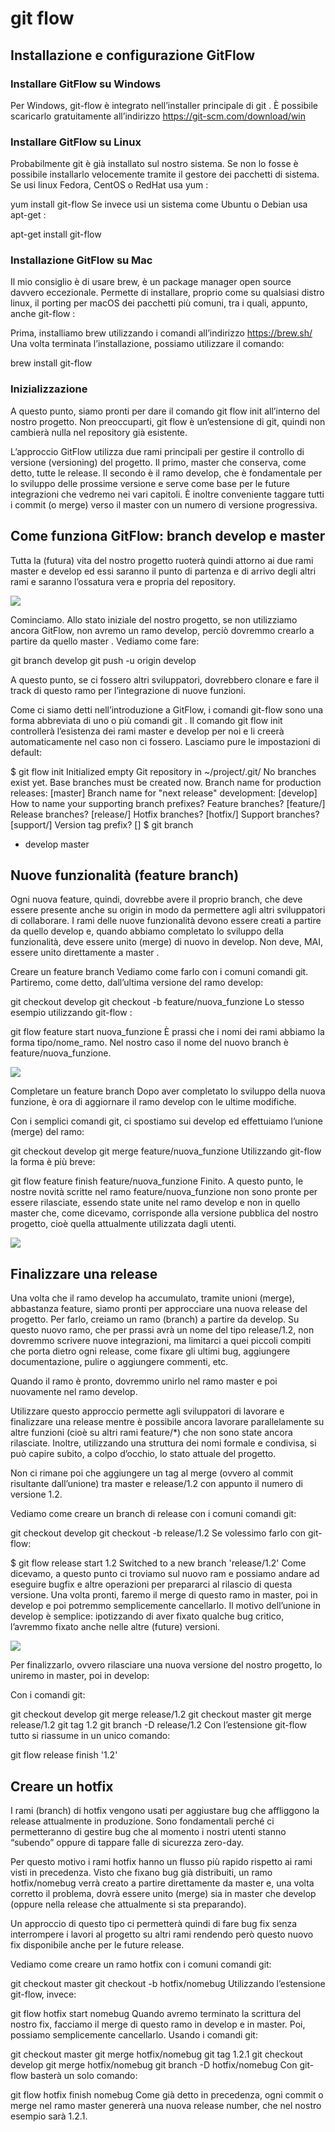 # git flow

<!-- https://devdev.it/guida-gitflow/come-funziona-gitflow-branch-develop-e-master/ -->

## Installazione e configurazione GitFlow

### Installare GitFlow su Windows
Per Windows, git-flow  è integrato nell’installer principale di git . È possibile scaricarlo gratuitamente all’indirizzo https://git-scm.com/download/win

### Installare GitFlow su Linux
Probabilmente git  è già installato sul nostro sistema. Se non lo fosse è possibile installarlo velocemente tramite il gestore dei pacchetti di sistema. Se usi linux Fedora, CentOS o RedHat usa yum :

yum install git-flow
Se invece usi un sistema come Ubuntu o Debian usa apt-get :

apt-get install git-flow

### Installazione GitFlow su Mac
Il mio consiglio è di usare brew, è un package manager open source davvero eccezionale. Permette di installare, proprio come su qualsiasi distro linux, il porting per macOS dei pacchetti più comuni, tra i quali, appunto, anche git-flow :

Prima, installiamo brew utilizzando i comandi all’indirizzo https://brew.sh/ Una volta terminata l’installazione, possiamo utilizzare il comando:

brew install git-flow

### Inizializzazione
A questo punto, siamo pronti per dare il comando git flow init  all’interno del nostro progetto. Non preoccuparti, git flow è un’estensione di git, quindi non cambierà nulla nel repository già esistente.

L’approccio GitFlow utilizza due rami principali per gestire il controllo di versione (versioning) del progetto. Il primo, master che conserva, come detto, tutte le release. Il secondo è il ramo develop, che è fondamentale per lo sviluppo delle prossime versione e serve come base per le future integrazioni che vedremo nei vari capitoli. È inoltre conveniente taggare tutti i commit (o merge) verso il master con un numero di versione progressiva.

## Come funziona GitFlow: branch develop e master
Tutta la (futura) vita del nostro progetto ruoterà quindi attorno ai due rami master  e develop  ed essi saranno il punto di partenza e di arrivo degli altri rami e saranno l’ossatura vera e propria del repository.

<img src="https://devdev.it/wp-content/uploads/2020/06/gitflow-branch-master-develop.svg" whidth="5em"/>

Cominciamo. Allo stato iniziale del nostro progetto, se non utilizziamo ancora GitFlow, non avremo un ramo develop, perciò dovremmo crearlo a partire da quello master . Vediamo come fare:

git branch develop
git push -u origin develop

A questo punto, se ci fossero altri sviluppatori, dovrebbero clonare e fare il track di questo ramo per l’integrazione di nuove funzioni.

Come ci siamo detti nell’introduzione a GitFlow, i comandi git-flow sono una forma abbreviata di uno o più comandi git . Il comando git flow init controllerà l’esistenza dei rami master e develop per noi e li creerà automaticamente nel caso non ci fossero. Lasciamo pure le impostazioni di default:

$ git flow init
Initialized empty Git repository in ~/project/.git/
No branches exist yet. Base branches must be created now.
Branch name for production releases: [master]
Branch name for "next release" development: [develop]
How to name your supporting branch prefixes?
Feature branches? [feature/]
Release branches? [release/]
Hotfix branches? [hotfix/]
Support branches? [support/]
Version tag prefix? []
$ git branch
* develop
 master

## Nuove funzionalità (feature branch)

Ogni nuova feature, quindi, dovrebbe avere il proprio branch, che deve essere presente anche su origin in modo da permettere agli altri sviluppatori di collaborare. I rami delle nuove funzionalità devono essere creati a partire da quello develop e, quando abbiamo completato lo sviluppo della funzionalità, deve essere unito (merge) di nuovo in develop. Non deve, MAI, essere unito direttamente a master .

Creare un feature branch
Vediamo come farlo con i comuni comandi git. Partiremo, come detto, dall’ultima versione del ramo develop:

git checkout develop
git checkout -b feature/nuova_funzione
Lo stesso esempio utilizzando git-flow :

git flow feature start nuova_funzione
È prassi che i nomi dei rami abbiamo la forma tipo/nome_ramo. Nel nostro caso il nome del nuovo branch è feature/nuova_funzione.

<img src="https://devdev.it/wp-content/uploads/2020/06/gitflow-branch-feature.svg"/>

Completare un feature branch
Dopo aver completato lo sviluppo della nuova funzione, è ora di aggiornare il ramo develop con le ultime modifiche.

Con i semplici comandi git, ci spostiamo sui develop ed effettuiamo l’unione (merge) del ramo:

git checkout develop
git merge feature/nuova_funzione
Utilizzando git-flow la forma è più breve:

git flow feature finish feature/nuova_funzione
Finito. A questo punto, le nostre novità scritte nel ramo feature/nuova_funzione  non sono pronte per essere rilasciate, essendo state unite nel ramo develop  e non in quello master che, come dicevamo, corrisponde alla versione pubblica del nostro progetto, cioè quella attualmente utilizzata dagli utenti.

<img src="https://devdev.it/wp-content/uploads/2020/06/gitflow-feature-branch-merge.svg"/>

## Finalizzare una release

Una volta che il ramo develop ha accumulato, tramite unioni (merge), abbastanza feature, siamo pronti per approcciare una nuova release del progetto. Per farlo, creiamo un ramo (branch) a partire da develop. Su questo nuovo ramo, che per prassi avrà un nome del tipo release/1.2, non dovremmo scrivere nuove integrazioni, ma limitarci a quei piccoli compiti che porta dietro ogni release, come fixare gli ultimi bug, aggiungere documentazione, pulire o aggiungere commenti, etc.

Quando il ramo è pronto, dovremmo unirlo nel ramo master e poi nuovamente nel ramo develop.

Utilizzare questo approccio permette agli sviluppatori di lavorare e finalizzare una release mentre è possibile ancora lavorare parallelamente su altre funzioni (cioè su altri rami feature/*) che non sono state ancora rilasciate. Inoltre, utilizzando una struttura dei nomi formale e condivisa, si può capire subito, a colpo d’occhio, lo stato attuale del progetto.

Non ci rimane poi che aggiungere un tag al merge (ovvero al commit risultante dall’unione) tra master e release/1.2 con appunto il numero di versione 1.2.

Vediamo come creare un branch di release con i comuni comandi git:

git checkout develop
git checkout -b release/1.2
Se volessimo farlo con git-flow:

$ git flow release start 1.2
Switched to a new branch 'release/1.2'
Come dicevamo, a questo punto ci troviamo sul nuovo ram e possiamo andare ad eseguire bugfix e altre operazioni per prepararci al rilascio di questa versione. Una volta pronti, faremo il merge di questo ramo in master, poi in develop e poi potremmo semplicemente cancellarlo. Il motivo dell’unione in develop è semplice: ipotizzando di aver fixato qualche bug critico, l’avremmo fixato anche nelle altre (future) versioni.

<img src="https://devdev.it/wp-content/uploads/2020/06/gitflow-branch-release.svg"/>

Per finalizzarlo, ovvero rilasciare una nuova versione del nostro progetto, lo uniremo in master, poi in develop:

Con i comandi git:

git checkout develop
git merge release/1.2
git checkout master
git merge release/1.2
git tag 1.2
git branch -D release/1.2
Con l’estensione git-flow tutto si riassume in un unico comando:

git flow release finish '1.2'

## Creare un hotfix

I rami (branch) di hotfix vengono usati per aggiustare bug che affliggono la release attualmente in produzione. Sono fondamentali perché ci permetteranno di gestire bug che al momento i nostri utenti stanno “subendo” oppure di tappare falle di sicurezza zero-day.

Per questo motivo i rami hotfix hanno un flusso più rapido rispetto ai rami visti in precedenza. Visto che fixano bug già distribuiti, un ramo hotfix/nomebug verrà creato a partire direttamente da master e, una volta corretto il problema, dovrà essere unito (merge) sia in master che develop (oppure nella release che attualmente si sta preparando).

Un approccio di questo tipo ci permetterà quindi di fare bug fix senza interrompere i lavori al progetto su altri rami rendendo però questo nuovo fix disponibile anche per le future release.

Vediamo come creare un ramo hotfix con i comuni comandi git:

git checkout master
git checkout -b hotfix/nomebug
Utilizzando l’estensione git-flow, invece:

git flow hotfix start nomebug
Quando avremo terminato la scrittura del nostro fix, facciamo il merge di questo ramo in develop e in master. Poi, possiamo semplicemente cancellarlo. Usando i comandi git:

git checkout master
git merge hotfix/nomebug
git tag 1.2.1
git checkout develop
git merge hotfix/nomebug
git branch -D hotfix/nomebug
Con git-flow basterà un solo comando:

git flow hotfix finish nomebug
Come già detto in precedenza, ogni commit o merge nel ramo master genererà una nuova release number, che nel nostro esempio sarà 1.2.1.